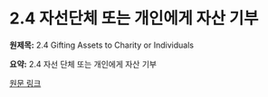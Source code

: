 # 2.4 자선단체 또는 개인에게 자산 기부

**원제목:** 2.4 Gifting Assets to Charity or Individuals

**요약:** 2.4 자선 단체 또는 개인에게 자산 기부

[원문 링크](https://scholar.google.com/scholar_url?url=https://wisconsin.pressbooks.pub/taxation/chapter/4-gifting-assets-and-charitable-donations/&hl=ko&sa=X&d=10787196396393985461&ei=Gk53aJTHGe2rieoPmpfH4AY&scisig=AAZF9b-SOHNg3MC_OCLdXL0FWl_C&oi=scholaralrt&hist=BNQUaiIAAAAJ:17158378280919032469:AAZF9b9t4Icu6fuM2tSVCh97wJn6&html=&pos=2&folt=kw-top)

